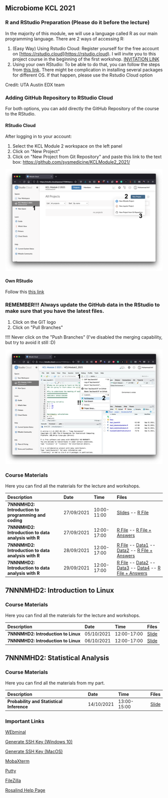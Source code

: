 ## Microbiome KCL 2021

### R and RStudio Preparation (Please do it before the lecture)

In the majority of this module, we will use a language called R as our main programming language. There are 2 ways of accessing R:
1. (Easy Way) Using Rstudio Cloud: Register yourself for the free account on [https://rstudio.cloud](https://rstudio.cloud). I will invite you to this project course in the beginning of the first workshop. [INVITATION LINK](https://rstudio.cloud/spaces/175552/join?access_code=YfI2EoGLCfRTz3HmzsxWMr9Aq18Xs7XoUzHg3Y8A)
2. Using your own RStudio: To be able to do that, you can follow the steps from [this link](https://courses.edx.org/courses/UTAustinX/UT.7.01x/3T2014/56c5437b88fa43cf828bff5371c6a924/). There might be complication in installing several packages for different OS. If that happen, please use the Rstudio Cloud option

Credit: UTA Austin EDX team

### Adding GitHub Repository to RStudio Cloud

For both options, you can add directly the GitHub Repository of the course to the RStudio.

#### RStudio Cloud

After logging in to your account:
1. Select the KCL Module 2 workspace on the left panel
2. Click on "New Project"
3. Click on "New Project from Git Repository" and paste this link to the text box: https://github.com/sysmedicine/KCLModule2_2021/

![](https://github.com/sysmedicine/KCLModule2_2021/raw/gh-pages/img/add_project.png)


#### Own RStudio

Follow this [this link](https://cfss.uchicago.edu/setup/git-with-rstudio/)

### REMEMBER!!! Always update the GitHub data in the RStudio to make sure that you have the latest files.

1. Click on the GIT logo
2. Click on "Pull Branches"

!!!! Never click on the "Push Branches" (I've disabled the merging capability, but try to avoid it still :D)

![](https://github.com/sysmedicine/KCLModule2_2021/raw/gh-pages/img/update_git.png)


### Course Materials
Here you can find all the materials for the lecture and workshops.

| Description| Date | Time| Files|
|:-|:-|:-|:-|
| **7NNNMHD2: Introduction to programming and coding**| 27/09/2021| 10:00-11:00 | [Slides](https://github.com/sysmedicine/KCLModule2_2021/raw/main/Slides/BasicProgramming%20and%20Intro%20to%20R%20(KCL).pptx) -- [R File](https://raw.githubusercontent.com/sysmedicine/KCLModule2_2021/main/IntroductionToR/ExampleCodesFromLecture.R) |
| **7NNNMHD2: Introduction to data analysis with R**| 27/09/2021| 12:00-17:00 | [R File](https://raw.githubusercontent.com/sysmedicine/KCLModule2_2021/main/IntroductionToR/day1_basicR.R) -- [R File + Answers](https://raw.githubusercontent.com/sysmedicine/KCLModule2_2021/main/IntroductionToR/day1_basicR_answered.R)|
| **7NNNMHD2: Introduction to data analysis with R**| 28/09/2021| 12:00-17:00 | [R File](https://raw.githubusercontent.com/sysmedicine/KCLModule2_2021/main/IntroductionToR/day2_datamanipulation.R) -- [Data1](https://raw.githubusercontent.com/sysmedicine/KCLModule2_2021/main/IntroductionToR/Data/DATA_SET_REFERENCE_1.csv) -- [Data2](https://raw.githubusercontent.com/sysmedicine/KCLModule2_2021/main/IntroductionToR/Data/DATA_SET_REFERENCE_2.csv) -- [R File + Answers](https://raw.githubusercontent.com/sysmedicine/KCLModule2_2021/main/IntroductionToR/day2_datamanipulation_answered.R) |
| **7NNNMHD2: Introduction to data analysis with R**| 29/09/2021| 12:00-17:00 | [R File](https://raw.githubusercontent.com/sysmedicine/KCLModule2_2021/main/IntroductionToR/day3_statisticalAnalysis.R) -- [Data2](https://raw.githubusercontent.com/sysmedicine/KCLModule2_2021/main/IntroductionToR/Data/DATA_SET_REFERENCE_2.csv) -- [Data3](https://raw.githubusercontent.com/sysmedicine/KCLModule2_2021/main/IntroductionToR/Data/DATA_SET_REFERENCE_3.csv) -- [Data4](https://raw.githubusercontent.com/sysmedicine/KCLModule2_2021/main/IntroductionToR/Data/DATA_SET_REFERENCE_4_A.csv) -- [R File + Answers](https://raw.githubusercontent.com/sysmedicine/KCLModule2_2021/main/IntroductionToR/day3_statisticalAnalysis_answered.R) | 

## 7NNNMHD2: Introduction to Linux

### Course Materials
Here you can find all the materials for the lecture and workshops.

| Description| Date | Time| Files|
|:-|:-|:-|:-|
| **7NNNMHD2: Introduction to Linux**| 05/10/2021| 12:00-17:00 | [Slide](https://github.com/sysmedicine/KCLModule2_2021/raw/main/Slides/IntroToLinux_Day1.pptx)|
| **7NNNMHD2: Introduction to Linux**| 06/10/2021| 12:00-17:00 | [Slide](https://github.com/sysmedicine/KCLModule2_2021/raw/main/Slides/IntroToLinux_Day2.pptx)|

## 7NNNMHD2: Statistical Analysis

### Course Materials
Here you can find all the materials from my part.

| Description| Date | Time| Files|
|:-|:-|:-|:-|
| **Probability and Statistical Inference**| 14/10/2021| 13:00-15:00 | [Slide](https://github.com/sysmedicine/KCLModule2_2021/raw/main/Slides/Probability.pptx)|

### Important Links
[WEbminal](https://www.webminal.org/)

[Generate SSH Key (Windows 10)](https://phoenixnap.com/kb/generate-ssh-key-windows-10)

[Generate SSH Key (MacOS)](https://secure.vexxhost.com/billing/index.php/knowledgebase/171/How-can-I-generate-SSH-keys-on-Mac-OS-X.html)

[MobaXterm](https://mobaxterm.mobatek.net/)

[Putty](https://www.putty.org/)

[FileZilla](https://filezilla-project.org/download.php?type=client)

[Rosalind Help Page](https://rosalind.kcl.ac.uk/)

